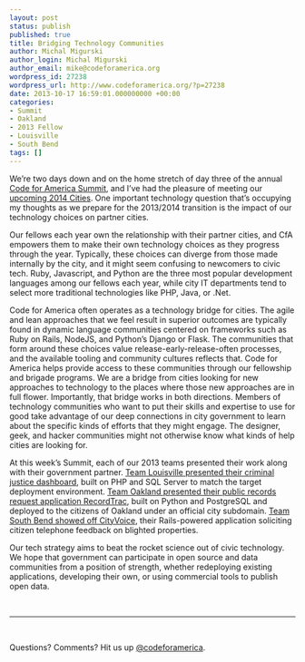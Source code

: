 ```yaml
---
layout: post
status: publish
published: true
title: Bridging Technology Communities
author: Michal Migurski
author_login: Michal Migurski
author_email: mike@codeforamerica.org
wordpress_id: 27238
wordpress_url: http://www.codeforamerica.org/?p=27238
date: 2013-10-17 16:59:01.000000000 +00:00
categories:
- Summit
- Oakland
- 2013 Fellow
- Louisville
- South Bend
tags: []
---
```

We’re two days down and on the home stretch of day three of the annual <a href="http://cfasummit.org/">Code for America Summit</a>, and I’ve had the pleasure of meeting our <a href="http://www.codeforamerica.org/cities/2014-cities/">upcoming 2014 Cities</a>. One important technology question that’s occupying my thoughts as we prepare for the 2013/2014 transition is the impact of our technology choices on partner cities.

Our fellows each year own the relationship with their partner cities, and CfA empowers them to make their own technology choices as they progress through the year. Typically, these choices can diverge from those made internally by the city, and it might seem confusing to newcomers to civic tech. Ruby, Javascript, and Python are the three most popular development languages among our fellows each year, while city IT departments tend to select more traditional technologies like PHP, Java, or .Net.

Code for America often operates as a technology bridge for cities. The agile and lean approaches that we feel result in superior outcomes are typically found in dynamic language communities centered on frameworks such as Ruby on Rails, NodeJS, and Python’s Django or Flask. The communities that form around these choices value release-early-release-often processes, and the available tooling and community cultures reflects that. Code for America helps provide access to these communities through our fellowship and brigade programs. We are a bridge from cities looking for new approaches to technology to the places where those new approaches are in full flower. Importantly, that bridge works in both directions. Members of technology communities who want to put their skills and expertise to use for good take advantage of our deep connections in city government to learn about the specific kinds of efforts that they might engage. The designer, geek, and hacker communities might not otherwise know what kinds of help cities are looking for.

At this week’s Summit, each of our 2013 teams presented their work along with their government partner. <a href="http://www.youtube.com/watch?v=RLCZV9CR4dQ">Team Louisville presented their criminal justice dashboard</a>, built on PHP and SQL Server to match the target deployment environment. <a href="http://www.youtube.com/watch?v=F4XP9DJ-htg">Team Oakland presented their public records request application RecordTrac</a>, built on Python and PostgreSQL and deployed to the citizens of Oakland under an official city subdomain. <a href="http://www.youtube.com/watch?v=FV16zvHJcRY">Team South Bend showed off CityVoice</a>, their Rails-powered application soliciting citizen telephone feedback on blighted properties.

Our tech strategy aims to beat the rocket science out of civic technology. We hope that government can participate in open source and data communities from a position of strength, whether redeploying existing applications, developing their own, or using commercial tools to publish open data.

&nbsp;
<hr/>
&nbsp;

Questions? Comments? Hit us up <a href="http://twitter.com/codeforamerica" target="_blank">@codeforamerica</a>.
